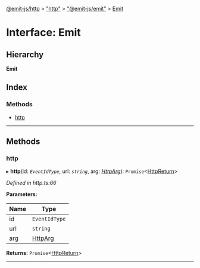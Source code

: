 [@emit-js/http](../README.md) > ["http"](../modules/_http_.md) > ["@emit-js/emit"](../modules/_http_.__emit_js_emit_.md) > [Emit](../interfaces/_http_.__emit_js_emit_.emit.md)

# Interface: Emit

## Hierarchy

**Emit**

## Index

### Methods

* [http](_http_.__emit_js_emit_.emit.md#http)

---

## Methods

<a id="http"></a>

###  http

▸ **http**(id: *`EventIdType`*, url: *`string`*, arg: *[HttpArg](_http_.httparg.md)*): `Promise`<[HttpReturn](../modules/_http_.md#httpreturn)>

*Defined in http.ts:66*

**Parameters:**

| Name | Type |
| ------ | ------ |
| id | `EventIdType` |
| url | `string` |
| arg | [HttpArg](_http_.httparg.md) |

**Returns:** `Promise`<[HttpReturn](../modules/_http_.md#httpreturn)>

___

